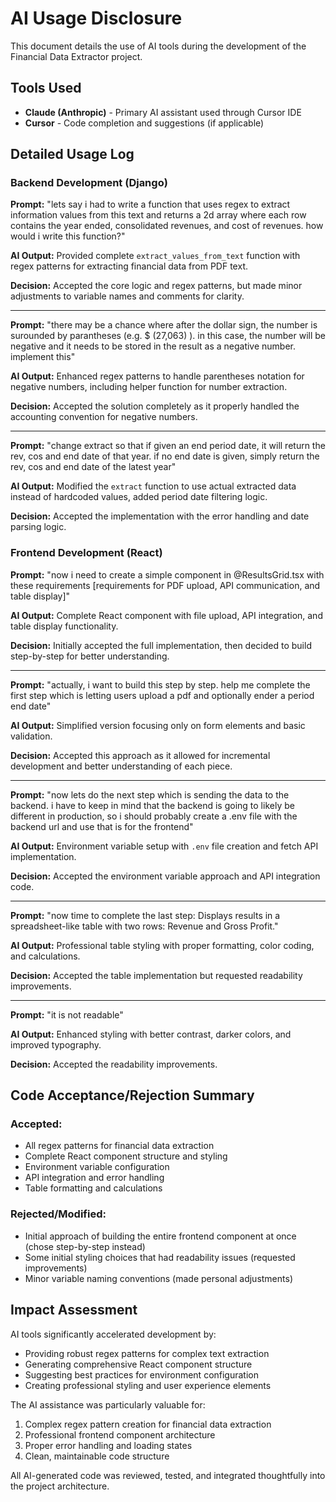 # AI Usage Disclosure

This document details the use of AI tools during the development of the Financial Data Extractor project.

## Tools Used

- **Claude (Anthropic)** - Primary AI assistant used through Cursor IDE
- **Cursor** - Code completion and suggestions (if applicable)

## Detailed Usage Log

### Backend Development (Django)

**Prompt:** "lets say i had to write a function that uses regex to extract information values from this text and returns a 2d array where each row contains the year ended, consolidated revenues, and cost of revenues. how would i write this function?"

**AI Output:** Provided complete `extract_values_from_text` function with regex patterns for extracting financial data from PDF text.

**Decision:** Accepted the core logic and regex patterns, but made minor adjustments to variable names and comments for clarity.

---

**Prompt:** "there may be a chance where after the dollar sign, the number is surounded by parantheses (e.g. $ (27,063) ). in this case, the number will be negative and it needs to be stored in the result as a negative number. implement this"

**AI Output:** Enhanced regex patterns to handle parentheses notation for negative numbers, including helper function for number extraction.

**Decision:** Accepted the solution completely as it properly handled the accounting convention for negative numbers.

---

**Prompt:** "change extract so that if given an end period date, it will return the rev, cos and end date of that year. if no end date is given, simply return the rev, cos and end date of the latest year"

**AI Output:** Modified the `extract` function to use actual extracted data instead of hardcoded values, added period date filtering logic.

**Decision:** Accepted the implementation with the error handling and date parsing logic.

### Frontend Development (React)

**Prompt:** "now i need to create a simple component in @ResultsGrid.tsx with these requirements [requirements for PDF upload, API communication, and table display]"

**AI Output:** Complete React component with file upload, API integration, and table display functionality.

**Decision:** Initially accepted the full implementation, then decided to build step-by-step for better understanding.

---

**Prompt:** "actually, i want to build this step by step. help me complete the first step which is letting users upload a pdf and optionally ender a period end date"

**AI Output:** Simplified version focusing only on form elements and basic validation.

**Decision:** Accepted this approach as it allowed for incremental development and better understanding of each piece.

---

**Prompt:** "now lets do the next step which is sending the data to the backend. i have to keep in mind that the backend is going to likely be different in production, so i should probably create a .env file with the backend url and use that is for the frontend"

**AI Output:** Environment variable setup with `.env` file creation and fetch API implementation.

**Decision:** Accepted the environment variable approach and API integration code.

---

**Prompt:** "now time to complete the last step: Displays results in a spreadsheet-like table with two rows: Revenue and Gross Profit."

**AI Output:** Professional table styling with proper formatting, color coding, and calculations.

**Decision:** Accepted the table implementation but requested readability improvements.

---

**Prompt:** "it is not readable"

**AI Output:** Enhanced styling with better contrast, darker colors, and improved typography.

**Decision:** Accepted the readability improvements.

## Code Acceptance/Rejection Summary

### Accepted:

- All regex patterns for financial data extraction
- Complete React component structure and styling
- Environment variable configuration
- API integration and error handling
- Table formatting and calculations

### Rejected/Modified:

- Initial approach of building the entire frontend component at once (chose step-by-step instead)
- Some initial styling choices that had readability issues (requested improvements)
- Minor variable naming conventions (made personal adjustments)

## Impact Assessment

AI tools significantly accelerated development by:

- Providing robust regex patterns for complex text extraction
- Generating comprehensive React component structure
- Suggesting best practices for environment configuration
- Creating professional styling and user experience elements

The AI assistance was particularly valuable for:

1. Complex regex pattern creation for financial data extraction
2. Professional frontend component architecture
3. Proper error handling and loading states
4. Clean, maintainable code structure

All AI-generated code was reviewed, tested, and integrated thoughtfully into the project architecture.
